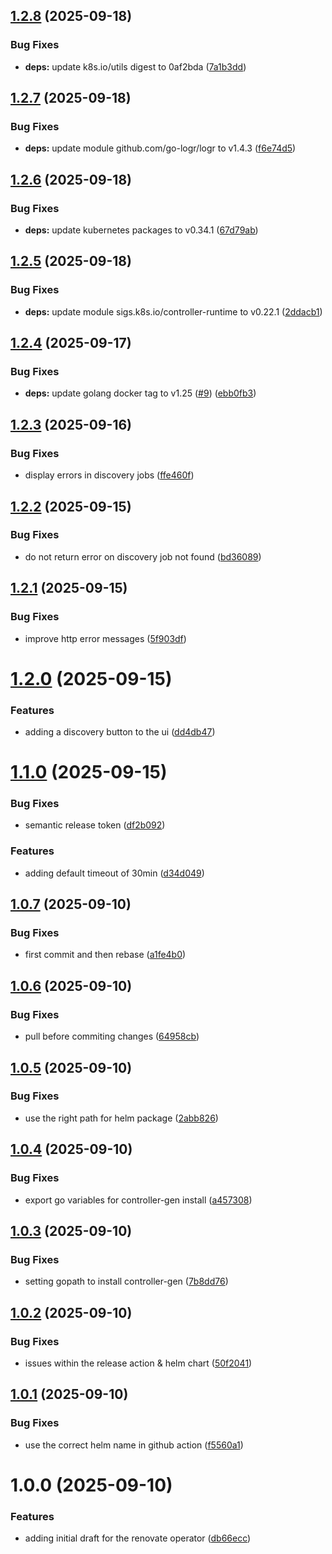 ## [1.2.8](https://github.com/mogenius/renovate-operator/compare/1.2.7...1.2.8) (2025-09-18)


### Bug Fixes

* **deps:** update k8s.io/utils digest to 0af2bda ([7a1b3dd](https://github.com/mogenius/renovate-operator/commit/7a1b3dded69008a6d8ac4ad0bcd260db484e2eaf))

## [1.2.7](https://github.com/mogenius/renovate-operator/compare/1.2.6...1.2.7) (2025-09-18)


### Bug Fixes

* **deps:** update module github.com/go-logr/logr to v1.4.3 ([f6e74d5](https://github.com/mogenius/renovate-operator/commit/f6e74d5edcf8332290e6e4e37fc169e5780d14d7))

## [1.2.6](https://github.com/mogenius/renovate-operator/compare/1.2.5...1.2.6) (2025-09-18)


### Bug Fixes

* **deps:** update kubernetes packages to v0.34.1 ([67d79ab](https://github.com/mogenius/renovate-operator/commit/67d79ab2ff37adf618361d314a67346dd779399f))

## [1.2.5](https://github.com/mogenius/renovate-operator/compare/1.2.4...1.2.5) (2025-09-18)


### Bug Fixes

* **deps:** update module sigs.k8s.io/controller-runtime to v0.22.1 ([2ddacb1](https://github.com/mogenius/renovate-operator/commit/2ddacb115ecffaac41fa69b7a62d3ad5b21b012b))

## [1.2.4](https://github.com/mogenius/renovate-operator/compare/1.2.3...1.2.4) (2025-09-17)


### Bug Fixes

* **deps:** update golang docker tag to v1.25 ([#9](https://github.com/mogenius/renovate-operator/issues/9)) ([ebb0fb3](https://github.com/mogenius/renovate-operator/commit/ebb0fb36f2c8f1e4577f10a2913ac98045f88e52))

## [1.2.3](https://github.com/mogenius/renovate-operator/compare/1.2.2...1.2.3) (2025-09-16)


### Bug Fixes

* display errors in discovery jobs ([ffe460f](https://github.com/mogenius/renovate-operator/commit/ffe460f6cf7e5617dc1fe0a7ec4fda589216f5de))

## [1.2.2](https://github.com/mogenius/renovate-operator/compare/1.2.1...1.2.2) (2025-09-15)


### Bug Fixes

* do not return error on discovery job not found ([bd36089](https://github.com/mogenius/renovate-operator/commit/bd36089d98d3d4f2f0091ae3950ebd74ef92d318))

## [1.2.1](https://github.com/mogenius/renovate-operator/compare/1.2.0...1.2.1) (2025-09-15)


### Bug Fixes

* improve http error messages ([5f903df](https://github.com/mogenius/renovate-operator/commit/5f903dfdc7a575752192aa6c755acec8cae1f92c))

# [1.2.0](https://github.com/mogenius/renovate-operator/compare/1.1.0...1.2.0) (2025-09-15)


### Features

* adding a discovery button to the ui ([dd4db47](https://github.com/mogenius/renovate-operator/commit/dd4db47fa467870b36dbb16e1db72fc65b7c1e3a))

# [1.1.0](https://github.com/mogenius/renovate-operator/compare/1.0.7...1.1.0) (2025-09-15)


### Bug Fixes

* semantic release token ([df2b092](https://github.com/mogenius/renovate-operator/commit/df2b09204c68a76ae4ea67d9069a8887a721edbd))


### Features

* adding default timeout of 30min ([d34d049](https://github.com/mogenius/renovate-operator/commit/d34d0495a6651d08de28cd02c2fa753c9cb092ec))

## [1.0.7](https://github.com/mogenius/renovate-operator/compare/1.0.6...1.0.7) (2025-09-10)


### Bug Fixes

* first commit and then rebase ([a1fe4b0](https://github.com/mogenius/renovate-operator/commit/a1fe4b09bdb4c27d9d791f3eac6f5c5b7535b80a))

## [1.0.6](https://github.com/mogenius/renovate-operator/compare/1.0.5...1.0.6) (2025-09-10)


### Bug Fixes

* pull before commiting changes ([64958cb](https://github.com/mogenius/renovate-operator/commit/64958cb000e30ca1fd49c4ce2faeb15571fe46f5))

## [1.0.5](https://github.com/mogenius/renovate-operator/compare/1.0.4...1.0.5) (2025-09-10)


### Bug Fixes

* use the right path for helm package ([2abb826](https://github.com/mogenius/renovate-operator/commit/2abb826c21636c3c074f306fe28331123241d7c1))

## [1.0.4](https://github.com/mogenius/renovate-operator/compare/1.0.3...1.0.4) (2025-09-10)


### Bug Fixes

* export go variables for controller-gen install ([a457308](https://github.com/mogenius/renovate-operator/commit/a4573080f6c5256247a270f43b11f56e1d5fac18))

## [1.0.3](https://github.com/mogenius/renovate-operator/compare/1.0.2...1.0.3) (2025-09-10)


### Bug Fixes

* setting gopath to install controller-gen ([7b8dd76](https://github.com/mogenius/renovate-operator/commit/7b8dd766c555b1324d10e944dafd599a40f331a7))

## [1.0.2](https://github.com/mogenius/renovate-operator/compare/1.0.1...1.0.2) (2025-09-10)


### Bug Fixes

* issues within the release action & helm chart ([50f2041](https://github.com/mogenius/renovate-operator/commit/50f2041fb8550307a5f21e38ca3b5d61a0ddf9a8))

## [1.0.1](https://github.com/mogenius/renovate-operator/compare/1.0.0...1.0.1) (2025-09-10)


### Bug Fixes

* use the correct helm name in github action ([f5560a1](https://github.com/mogenius/renovate-operator/commit/f5560a1b0b672fd098f3b4c94e9f4c408ad7a35b))

# 1.0.0 (2025-09-10)


### Features

* adding initial draft for the renovate operator ([db66ecc](https://github.com/mogenius/renovate-operator/commit/db66ecc996173f60e3c10044645926c77f8f8048))
